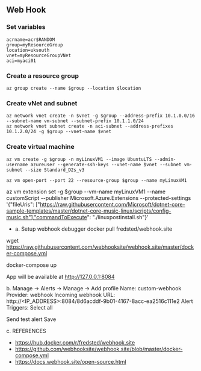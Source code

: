 
## Web Hook

### Set variables
```
acrname=acr$RANDOM
group=myResourceGroup
location=uksouth
vnet=myResourceGroupVNet
aci=myaci01
```
### Create a resource group
```
az group create --name $group --location $location
```

### Create vNet and subnet
```
az network vnet create -n $vnet -g $group --address-prefix 10.1.0.0/16 --subnet-name vm-subnet --subnet-prefix 10.1.1.0/24
az network vnet subnet create -n aci-subnet --address-prefixes 10.1.2.0/24 -g $group --vnet-name $vnet
```

### Create virtual machine
```
az vm create -g $group -n myLinuxVM1 --image UbuntuLTS --admin-username azureuser --generate-ssh-keys --vnet-name $vnet --subnet vm-subnet --size Standard_D2s_v3 

az vm open-port --port 22 --resource-group $group --name myLinuxVM1
```


az vm extension set -g $group --vm-name myLinuxVM1 --name customScript --publisher Microsoft.Azure.Extensions   --protected-settings '{"fileUris": ["https://raw.githubusercontent.com/Microsoft/dotnet-core-sample-templates/master/dotnet-core-music-linux/scripts/config-music.sh"],"commandToExecute": "./linuxpostinstall.sh"}'




* a. Setup webhook debugger
docker pull fredsted/webhook.site

wget https://raw.githubusercontent.com/webhooksite/webhook.site/master/docker-compose.yml

docker-compose up

App will be available at http://127.0.0.1:8084

b. Manage -> Alerts -> Manage -> Add profile
Name: custom-webhook
Provider: webhook
Incoming webhook URL: http://<IP_ADDRESS>:8084/8d6acddf-9b01-4167-8acc-ea2516c111e2
Alert Triggers: Select all 

Send test alert
Save

c. REFERENCES
- https://hub.docker.com/r/fredsted/webhook.site
- https://github.com/webhooksite/webhook.site/blob/master/docker-compose.yml
- https://docs.webhook.site/open-source.html